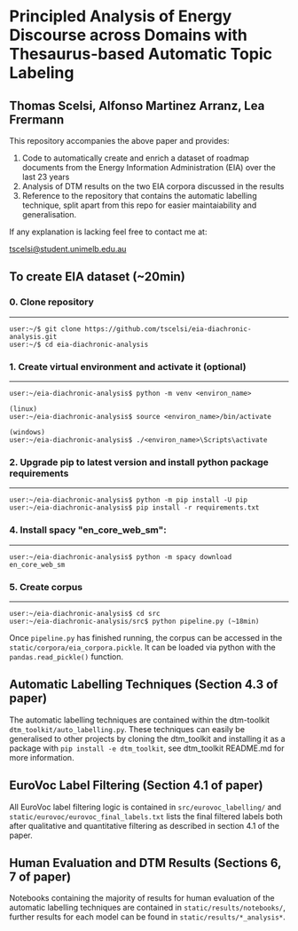 # Principled Analysis of Energy Discourse across Domains with Thesaurus-based Automatic Topic Labeling
## Thomas Scelsi, Alfonso Martinez Arranz, Lea Frermann

This repository accompanies the above paper and provides:
1. Code to automatically create and enrich a dataset of roadmap documents from the Energy Information Administration (EIA) over the last 23 years
2. Analysis of DTM results on the two EIA corpora discussed in the results
3. Reference to the repository that contains the automatic labelling technique, split apart from this repo for easier maintaiability and generalisation.

If any explanation is lacking feel free to contact me at:

tscelsi@student.unimelb.edu.au

## To create EIA dataset (~20min)

### 0. Clone repository
-----

```
user:~/$ git clone https://github.com/tscelsi/eia-diachronic-analysis.git
user:~/$ cd eia-diachronic-analysis
```

### 1. Create virtual environment and activate it (optional)
-----

```
user:~/eia-diachronic-analysis$ python -m venv <environ_name>

(linux)
user:~/eia-diachronic-analysis$ source <environ_name>/bin/activate

(windows)
user:~/eia-diachronic-analysis$ ./<environ_name>\Scripts\activate
```

### 2. Upgrade pip to latest version and install python package requirements
-----

```
user:~/eia-diachronic-analysis$ python -m pip install -U pip
user:~/eia-diachronic-analysis$ pip install -r requirements.txt
```

### 4. Install spacy "en_core_web_sm":
-----

```
user:~/eia-diachronic-analysis$ python -m spacy download en_core_web_sm
```

### 5. Create corpus
-----

```
user:~/eia-diachronic-analysis$ cd src
user:~/eia-diachronic-analysis/src$ python pipeline.py (~18min)
```

Once ```pipeline.py``` has finished running, the corpus can be accessed in the ```static/corpora/eia_corpora.pickle```. It can be loaded via python with the ```pandas.read_pickle()``` function.

## Automatic Labelling Techniques (Section 4.3 of paper)

The automatic labelling techniques are contained within the dtm-toolkit ```dtm_toolkit/auto_labelling.py```. These techniques can easily be generalised to other projects by cloning the dtm_toolkit and installing it as a package with ```pip install -e dtm_toolkit```, see dtm_toolkit README.md for more information.

## EuroVoc Label Filtering (Section 4.1 of paper)

All EuroVoc label filtering logic is contained in ```src/eurovoc_labelling/``` and ```static/eurovoc/eurovoc_final_labels.txt``` lists the final filtered labels both after qualitative and quantitative filtering as described in section 4.1 of the paper.

## Human Evaluation and DTM Results (Sections 6, 7 of paper)

Notebooks containing the majority of results for human evaluation of the automatic labelling techniques are contained in ```static/results/notebooks/```, further results for each model can be found in ```static/results/*_analysis*```.